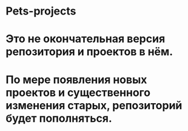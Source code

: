 # Pets-projects

# Это не окончательная версия репозитория и проектов в нём.
# По мере появления новых проектов и существенного изменения старых, репозиторий будет пополняться.
